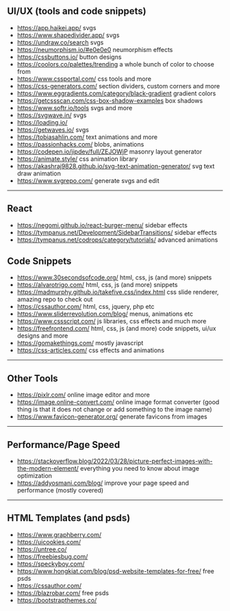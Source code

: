 ## UI/UX (tools and code snippets)
- <https://app.haikei.app/> svgs
- <https://www.shapedivider.app/> svgs
- <https://undraw.co/search> svgs
- <https://neumorphism.io/#e0e0e0> neumorphism effects
- <https://cssbuttons.io/> button designs
- <https://coolors.co/palettes/trending> a whole bunch of color to choose from
- <https://www.cssportal.com/> css tools and more
- <https://css-generators.com/> section dividers, custom corners and more
- <https://www.eggradients.com/category/black-gradient> gradient colors
- <https://getcssscan.com/css-box-shadow-examples> box shadows
- <https://www.softr.io/tools> svgs and more
- <https://svgwave.in/> svgs
- <https://loading.io/>
- <https://getwaves.io/> svgs
- <https://tobiasahlin.com/> text animations and more
- <https://passionhacks.com/> blobs, animations
- <https://codepen.io/jipdev/full/ZEJOWjP> masonry layout generator
- <https://animate.style/> css animation library
- <https://akashraj9828.github.io/svg-text-animation-generator/> svg text draw animation
- <https://www.svgrepo.com/> generate svgs and edit

---

## React
- <https://negomi.github.io/react-burger-menu/> sidebar effects
- <https://tympanus.net/Development/SidebarTransitions/> sidebar effects
- <https://tympanus.net/codrops/category/tutorials/> advanced animations 

## Code Snippets
- <https://www.30secondsofcode.org/> html, css, js (and more) snippets
- <https://alvarotrigo.com/> html, css, js (and more) snippets
- <https://madmurphy.github.io/takefive.css/index.html> css slide renderer, amazing repo to check out
- <https://cssauthor.com/> html, css, jquery, php etc
- <https://www.sliderrevolution.com/blog/> menus, animations etc
- <https://www.cssscript.com/> js libraries, css effects and much more
- <https://freefrontend.com/> html, css, js (and more) code snippets, ui/ux designs and more
- <https://gomakethings.com/> mostly javascript
- <https://css-articles.com/> css effects and animations

---

## Other Tools
- <https://pixlr.com/> online image editor and more
- <https://image.online-convert.com/> online image format converter (good thing is that it does not change or add something to the image name)
- <https://www.favicon-generator.org/> generate favicons from images

---

## Performance/Page Speed
- <https://stackoverflow.blog/2022/03/28/picture-perfect-images-with-the-modern-element/> everything you need to know about image optimization
- <https://addyosmani.com/blog/> improve your page speed and performance (mostly covered)

---

## HTML Templates (and psds)
- <https://www.graphberry.com/>
- <https://uicookies.com/>
- <https://untree.co/>
- <https://freebiesbug.com/>
- <https://speckyboy.com/>
- <https://www.hongkiat.com/blog/psd-website-templates-for-free/> free psds
- <https://cssauthor.com/>
- <https://blazrobar.com/> free psds
- <https://bootstrapthemes.co/>

